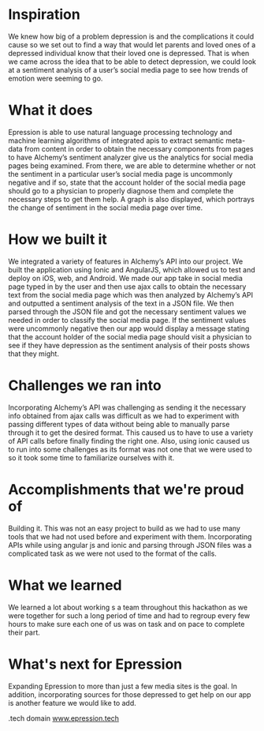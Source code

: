 # Inspiration
We knew how big of a problem depression is and the complications it could cause so we set out to find a way that would let parents and loved ones of a depressed individual know that their loved one is depressed. That is when we came across the idea that to be able to detect depression, we could look at a sentiment analysis of a user’s social media page to see how trends of emotion were seeming to go.

# What it does
Epression is able to use natural language processing technology and machine learning algorithms of integrated apis to extract semantic meta-data from content in order to obtain the necessary components from pages to have Alchemy’s sentiment analyzer give us the analytics for social media pages being examined. From there, we are able to determine whether or not the sentiment in a particular user’s social media page is uncommonly negative and if so, state that the account holder of the social media page should go to a physician to properly diagnose them and complete the necessary steps to get them help. A graph is also displayed, which portrays the change of sentiment in the social media page over time.

# How we built it
We integrated a variety of features in Alchemy’s API into our project. We built the application using Ionic and AngularJS, which allowed us to test and deploy on iOS, web, and Android. We made our app take in social media page typed in by the user and then use ajax calls to obtain the necessary text from the social media page which was then analyzed by Alchemy’s API and outputted a sentiment analysis of the text in a JSON file. We then parsed through the JSON file and got the necessary sentiment values we needed in order to classify the social media page. If the sentiment values were uncommonly negative then our app would display a message stating that the account holder of the social media page should visit a physician to see if they have depression as the sentiment analysis of their posts shows that they might.

# Challenges we ran into
Incorporating Alchemy’s API was challenging as sending it the necessary info obtained from ajax calls was difficult as we had to experiment with passing different types of data without being able to manually parse through it to get the desired format. This caused us to have to use a variety of API calls before finally finding the right one. Also, using ionic caused us to run into some challenges as its format was not one that we were used to so it took some time to familiarize ourselves with it.

# Accomplishments that we're proud of
Building it. This was not an easy project to build as we had to use many tools that we had not used before and experiment with them. Incorporating APIs while using angular js and ionic and parsing through JSON files was a complicated task as we were not used to the format of the calls.

# What we learned
We learned a lot about working s a team throughout this hackathon as we were together for such a long period of time and had to regroup every few hours to make sure each one of us was on task and on pace to complete their part.

# What's next for Epression
Expanding Epression to more than just a few media sites is the goal. In addition, incorporating sources for those depressed to get help on our app is another feature we would like to add.

.tech domain www.epression.tech
